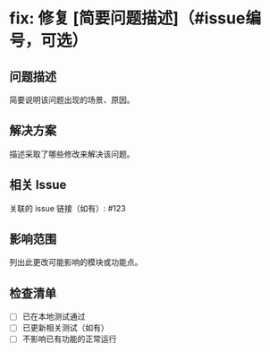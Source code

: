 # fix: 修复 [简要问题描述]（#issue编号，可选）

## 问题描述
简要说明该问题出现的场景、原因。

## 解决方案
描述采取了哪些修改来解决该问题。

## 相关 Issue
关联的 issue 链接（如有）: #123

## 影响范围
列出此更改可能影响的模块或功能点。

## 检查清单
- [ ] 已在本地测试通过
- [ ] 已更新相关测试（如有）
- [ ] 不影响已有功能的正常运行
